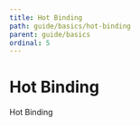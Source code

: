 ```yaml
---
title: Hot Binding
path: guide/basics/hot-binding
parent: guide/basics
ordinal: 5
---
```

# Hot Binding

Hot Binding
